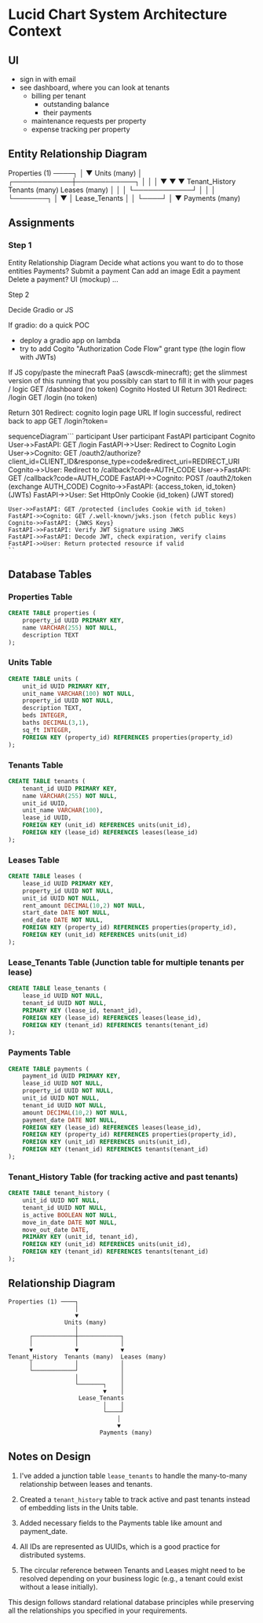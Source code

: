 # Lucid Chart System Architecture Context

## UI

* sign in with email
* see dashboard, where you can look at tenants
  * billing per tenant
    * outstanding balance
    * their payments
  * maintenance requests per property
  * expense tracking per property

## Entity Relationship Diagram

Properties (1) ────┐
                   │
                   ▼
                Units (many)
                   │
      ┌────────────┼────────────┐
      │            │            │
      ▼            ▼            ▼
Tenant_History  Tenants (many)  Leases (many)
      │            │            │
      └────────────┘            │
                   │            │
                   └───────┐    │
                           ▼    │
                    Lease_Tenants
                           │    │
                           └────┘
                               │
                               ▼
                          Payments (many)

## Assignments

### Step 1

Entity Relationship Diagram
Decide what actions you want to do to those entities
Payments?
Submit a payment
Can add an image
Edit a payment
Delete a payment?
UI (mockup)
...

Step 2

Decide Gradio or JS

If gradio: do a quick POC

* deploy a gradio app on lambda
* try to add Cogito "Authorization Code Flow" grant type (the login flow with JWTs)

If JS
copy/paste the minecraft PaaS (awscdk-minecraft); get the slimmest version of this running that you possibly can
start to fill it in with your pages / logic
GET /dashboard (no token)
Cognito Hosted UI
Return 301 Redirect: /login
GET /login (no token)

Return 301 Redirect: cognito login page URL
If login successful, redirect back to app
GET /login?token=<the new jwt>

sequenceDiagram```
    participant User
    participant FastAPI
    participant Cognito
    User->>FastAPI: GET /login
    FastAPI->>User: Redirect to Cognito Login
    User->>Cognito: GET /oauth2/authorize?client_id=CLIENT_ID&response_type=code&redirect_uri=REDIRECT_URI
    Cognito->>User: Redirect to /callback?code=AUTH_CODE
    User->>FastAPI: GET /callback?code=AUTH_CODE
    FastAPI->>Cognito: POST /oauth2/token (exchange AUTH_CODE)
    Cognito->>FastAPI: {access_token, id_token} (JWTs)
    FastAPI->>User: Set HttpOnly Cookie {id_token} (JWT stored)

    User->>FastAPI: GET /protected (includes Cookie with id_token)
    FastAPI->>Cognito: GET /.well-known/jwks.json (fetch public keys)
    Cognito->>FastAPI: {JWKS Keys}
    FastAPI->>FastAPI: Verify JWT Signature using JWKS
    FastAPI->>FastAPI: Decode JWT, check expiration, verify claims
    FastAPI->>User: Return protected resource if valid
    ``

## Database Tables

### Properties Table
```sql
CREATE TABLE properties (
    property_id UUID PRIMARY KEY,
    name VARCHAR(255) NOT NULL,
    description TEXT
);
```

### Units Table
```sql
CREATE TABLE units (
    unit_id UUID PRIMARY KEY,
    unit_name VARCHAR(100) NOT NULL,
    property_id UUID NOT NULL,
    description TEXT,
    beds INTEGER,
    baths DECIMAL(3,1),
    sq_ft INTEGER,
    FOREIGN KEY (property_id) REFERENCES properties(property_id)
);
```

### Tenants Table
```sql
CREATE TABLE tenants (
    tenant_id UUID PRIMARY KEY,
    name VARCHAR(255) NOT NULL,
    unit_id UUID,
    unit_name VARCHAR(100),
    lease_id UUID,
    FOREIGN KEY (unit_id) REFERENCES units(unit_id),
    FOREIGN KEY (lease_id) REFERENCES leases(lease_id)
);
```

### Leases Table
```sql
CREATE TABLE leases (
    lease_id UUID PRIMARY KEY,
    property_id UUID NOT NULL,
    unit_id UUID NOT NULL,
    rent_amount DECIMAL(10,2) NOT NULL,
    start_date DATE NOT NULL,
    end_date DATE NOT NULL,
    FOREIGN KEY (property_id) REFERENCES properties(property_id),
    FOREIGN KEY (unit_id) REFERENCES units(unit_id)
);
```

### Lease_Tenants Table (Junction table for multiple tenants per lease)
```sql
CREATE TABLE lease_tenants (
    lease_id UUID NOT NULL,
    tenant_id UUID NOT NULL,
    PRIMARY KEY (lease_id, tenant_id),
    FOREIGN KEY (lease_id) REFERENCES leases(lease_id),
    FOREIGN KEY (tenant_id) REFERENCES tenants(tenant_id)
);
```

### Payments Table
```sql
CREATE TABLE payments (
    payment_id UUID PRIMARY KEY,
    lease_id UUID NOT NULL,
    property_id UUID NOT NULL,
    unit_id UUID NOT NULL,
    tenant_id UUID NOT NULL,
    amount DECIMAL(10,2) NOT NULL,
    payment_date DATE NOT NULL,
    FOREIGN KEY (lease_id) REFERENCES leases(lease_id),
    FOREIGN KEY (property_id) REFERENCES properties(property_id),
    FOREIGN KEY (unit_id) REFERENCES units(unit_id),
    FOREIGN KEY (tenant_id) REFERENCES tenants(tenant_id)
);
```

### Tenant_History Table (for tracking active and past tenants)
```sql
CREATE TABLE tenant_history (
    unit_id UUID NOT NULL,
    tenant_id UUID NOT NULL,
    is_active BOOLEAN NOT NULL,
    move_in_date DATE NOT NULL,
    move_out_date DATE,
    PRIMARY KEY (unit_id, tenant_id),
    FOREIGN KEY (unit_id) REFERENCES units(unit_id),
    FOREIGN KEY (tenant_id) REFERENCES tenants(tenant_id)
);
```

## Relationship Diagram

```
Properties (1) ────┐
                   │
                   ▼
                Units (many)
                   │
      ┌────────────┼────────────┐
      │            │            │
      ▼            ▼            ▼
Tenant_History  Tenants (many)  Leases (many)
      │            │            │
      └────────────┘            │
                   │            │
                   └───────┐    │
                           ▼    │
                    Lease_Tenants
                           │    │
                           └────┘
                               │
                               ▼
                          Payments (many)
```

## Notes on Design

1. I've added a junction table `lease_tenants` to handle the many-to-many relationship between leases and tenants.

2. Created a `tenant_history` table to track active and past tenants instead of embedding lists in the Units table.

3. Added necessary fields to the Payments table like amount and payment_date.

4. All IDs are represented as UUIDs, which is a good practice for distributed systems.

5. The circular reference between Tenants and Leases might need to be resolved depending on your business logic (e.g., a tenant could exist without a lease initially).

This design follows standard relational database principles while preserving all the relationships you specified in your requirements.